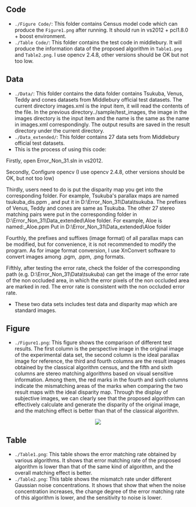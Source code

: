 ## Code
* `./Figure Code/`: This folder contains Census model code which can produce the `Figure1.png` after running. It should run in vs2012 + pcl1.8.0 + boost environment.
* `./Table Code/`: This folder contains the test code in middlebury. It will produce the information data of the proposed algorithm in `Table1.png` and `Table2.png`. I use opencv 2.4.8, other versions should be OK but not too low.

## Data
* `./Data/`: This folder contains the data folder contains Tsukuba, Venus, Teddy and cones datasets from Middlebury official test datasets. The current directory images.xml is the input item, it will read the contents of the file. In the previous directory../sample/test_images, the image in the images directory is the input item and the name is the same as the name in images.xml correspondingly. The output results are saved in the result directory under the current directory.
* `./Data_extended/`: This folder contains 27 data sets from Middlebury official test datasets. 
* This is the process of using this code: 

Firstly, open Error_Non_31.sln in vs2012.

Secondly, Configure opencv (I use opencv 2.4.8, other versions should be OK, but not too low)

Thirdly, users need to do is put the disparity map you get into the corresponding folder. 
For example, Tsukuba's parallax maps are named tsukuba_dis.ppm , and put it in D:\Error_Non_31\Data\tsukuba.
The prefixes of Venus, Teddy and cones are same as Tsukuba. The other 27 stereo matching pairs were put in the corresponding folder in D:\Error_Non_31\Data_extended\Aloe folder.
For example, Aloe is named:_Aloe.ppm Put in D:\Error_Non_31\Data_extended\Aloe folder

Fourthly, the prefixes and suffixes (image format) of all parallax maps can be modified, but for convenience, it is not recommended to modify the program. 
As for image format conversion, I use XnConvert software to convert images among .pgm, .ppm, .png formats.

Fifthly, after testing the error rate, check the folder of the corresponding path (e.g. D:\Error_Non_31\Data\tsukuba) can get the image of the error rate of the non occluded area, in which the error pixels of the non occluded area are marked in red. The error rate is consistent with the non occluded error rate.

* These two data sets includes test data and disparity map which are standard images.

## Figure
* `./Figure1.png`: This figure shows the comparison of different test results. The first column is the perspective image in the original image of the experimental data set, the second column is the ideal parallax image for reference, the third and fourth columns are the result images obtained by the classical algorithm census, and the fifth and sixth columns are stereo matching algorithms based on visual sensitive information. Among them, the red marks in the fourth and sixth columns indicate the mismatching areas of the marks when comparing the two result maps with the ideal disparity map. Through the display of subjective images, we can clearly see that the proposed algorithm can effectively calculate and generate the disparity of the original image, and the matching effect is better than that of the classical algorithm. 

<div align=center><img src="https://user-images.githubusercontent.com/80974728/113465074-e9326800-9463-11eb-9931-2a99fb8c48ec.png"/></div>

## Table
* `./Table1.png`: This table shows the error matching rate obtained by various algorithms. It shows that error matching rate of the proposed algorithm is lower than that of the same kind of algorithm, and the overall matching effect is better.
* `./Table2.png`: This table shows the mismatch rate under different Gaussian noise concentrations. It shows that show that when the noise concentration increases, the change degree of the error matching rate of this algorithm is lower, and the sensitivity to noise is lower.
